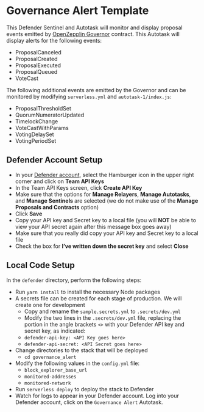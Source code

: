 # Governance Alert Template

This Defender Sentinel and Autotask will monitor and display proposal events emitted by [OpenZepplin Governor](https://docs.openzeppelin.com/contracts/4.x/api/governance) contract.  This Autotask will display alerts for the following events:
* ProposalCanceled
* ProposalCreated
* ProposalExecuted
* ProposalQueued
* VoteCast

The following additional events are emitted by the Governor and can be monitored by modifying `serverless.yml` and `autotask-1/index.js`:
* ProposalThresholdSet
* QuorumNumeratorUpdated
* TimelockChange
* VoteCastWithParams
* VotingDelaySet
* VotingPeriodSet

## Defender Account Setup

- In your [Defender account](https://defender.openzeppelin.com/), select the Hamburger icon in the upper right corner and click on **Team API Keys**
- In the Team API Keys screen, click **Create API Key**
- Make sure that the options for **Manage Relayers**, **Manage Autotasks**, and **Manage Sentinels** are selected (we do not make use of the **Manage Proposals and Contracts** option)
- Click **Save**
- Copy your API key and Secret key to a local file (you will **NOT** be able to view your API secret again after this message box goes away)
- Make sure that you really did copy your API key and Secret key to a local file
- Check the box for **I’ve written down the secret key** and select **Close**

## Local Code Setup

In the `defender` directory, perform the following steps:

- Run `yarn install` to install the necessary Node packages
- A secrets file can be created for each stage of production. We will create one for development
  - Copy and rename the `sample.secrets.yml` to `.secrets/dev.yml`
  - Modify the two lines in the `.secrets/dev.yml` file, replacing the portion in the angle brackets `<>` with your Defender API key and secret key, as indicated:
  - `defender-api-key: <API Key goes here>`
  - `defender-api-secret: <API Secret goes here>`
- Change directories to the stack that will be deployed
  - `cd governance_alert`
- Modify the following values in the `config.yml` file:
  - `block_explorer_base_url`
  - `monitored-addresses`
  - `monitored-network`
- Run `serverless deploy` to deploy the stack to Defender
- Watch for logs to appear in your Defender account.  Log into your Defender account, click on the `Governance Alert` Autotask.
